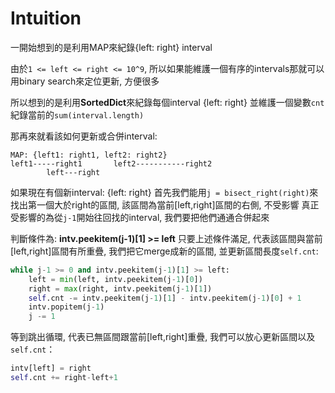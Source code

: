 # Intuition

一開始想到的是利用MAP來紀錄{left: right} interval

由於`1 <= left <= right <= 10^9`, 所以如果能維護一個有序的intervals那就可以用binary search來定位更新, 方便很多

所以想到的是利用**SortedDict**來紀錄每個interval {left: right}
並維護一個變數`cnt`紀錄當前的`sum(interval.length)`

那再來就看該如何更新或合併interval:

```
MAP: {left1: right1, left2: right2}
left1-----right1       left2-----------right2
        left---right
```

如果現在有個新interval: {left: right}
首先我們能用`j = bisect_right(right)`來找出第一個大於right的區間, 該區間為當前[left,right]區間的右側, 不受影響
真正受影響的為從`j-1`開始往回找的interval, 我們要把他們通通合併起來

判斷條件為: **intv.peekitem(j-1)[1] >= left**
只要上述條件滿足, 代表該區間與當前[left,right]區間有所重疊, 我們把它merge成新的區間, 並更新區間長度`self.cnt`: 

```py
while j-1 >= 0 and intv.peekitem(j-1)[1] >= left:
    left = min(left, intv.peekitem(j-1)[0])
    right = max(right, intv.peekitem(j-1)[1])
    self.cnt -= intv.peekitem(j-1)[1] - intv.peekitem(j-1)[0] + 1
    intv.popitem(j-1)
    j -= 1
```

等到跳出循環, 代表已無區間跟當前[left,right]重疊, 我們可以放心更新區間以及`self.cnt`：
```py
intv[left] = right
self.cnt += right-left+1
```